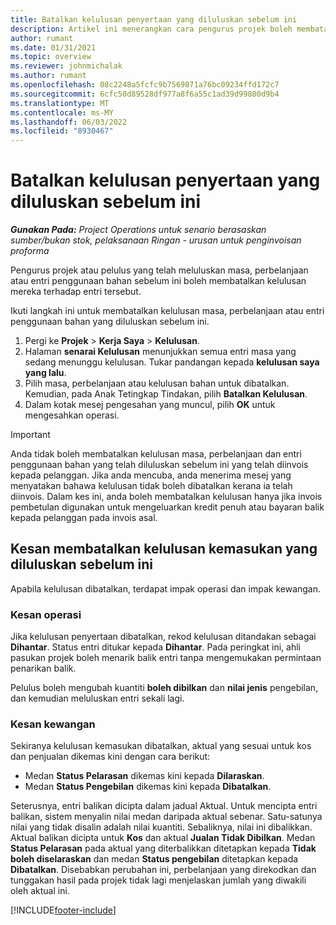 ```yaml
---
title: Batalkan kelulusan penyertaan yang diluluskan sebelum ini
description: Artikel ini menerangkan cara pengurus projek boleh membatalkan kelulusan masa, perbelanjaan atau entri penggunaan bahan yang diluluskan sebelum ini.
author: rumant
ms.date: 01/31/2021
ms.topic: overview
ms.reviewer: johnmichalak
ms.author: rumant
ms.openlocfilehash: 08c2248a5fcfc9b7569871a76bc09234ffd172c7
ms.sourcegitcommit: 6cfc50d89528df977a8f6a55c1ad39d99800d9b4
ms.translationtype: MT
ms.contentlocale: ms-MY
ms.lasthandoff: 06/03/2022
ms.locfileid: "8930467"
---
```

# <a name="cancel-the-approval-of-previously-approved-entries"></a>Batalkan kelulusan penyertaan yang diluluskan sebelum ini

_**Gunakan Pada:** Project Operations untuk senario berasaskan sumber/bukan stok, pelaksanaan Ringan - urusan untuk penginvoisan proforma_

Pengurus projek atau pelulus yang telah meluluskan masa, perbelanjaan atau entri penggunaan bahan sebelum ini boleh membatalkan kelulusan mereka terhadap entri tersebut. 

Ikuti langkah ini untuk membatalkan kelulusan masa, perbelanjaan atau entri penggunaan bahan yang diluluskan sebelum ini.

1. Pergi ke **Projek** \> **Kerja Saya** \> **Kelulusan**.
2. Halaman **senarai Kelulusan** menunjukkan semua entri masa yang sedang menunggu kelulusan. Tukar pandangan kepada **kelulusan saya yang lalu**.
3. Pilih masa, perbelanjaan atau kelulusan bahan untuk dibatalkan. Kemudian, pada Anak Tetingkap Tindakan, pilih **Batalkan Kelulusan**.
4. Dalam kotak mesej pengesahan yang muncul, pilih **OK** untuk mengesahkan operasi.

> [!IMPORTANT]
> Anda tidak boleh membatalkan kelulusan masa, perbelanjaan dan entri penggunaan bahan yang telah diluluskan sebelum ini yang telah diinvois kepada pelanggan. Jika anda mencuba, anda menerima mesej yang menyatakan bahawa kelulusan tidak boleh dibatalkan kerana ia telah diinvois. Dalam kes ini, anda boleh membatalkan kelulusan hanya jika invois pembetulan digunakan untuk mengeluarkan kredit penuh atau bayaran balik kepada pelanggan pada invois asal.

## <a name="impact-of-canceling-the-approval-of-a-previously-approved-entry"></a>Kesan membatalkan kelulusan kemasukan yang diluluskan sebelum ini

Apabila kelulusan dibatalkan, terdapat impak operasi dan impak kewangan.

### <a name="operational-impact"></a>Kesan operasi

Jika kelulusan penyertaan dibatalkan, rekod kelulusan ditandakan sebagai **Dihantar**. Status entri ditukar kepada **Dihantar**. Pada peringkat ini, ahli pasukan projek boleh menarik balik entri tanpa mengemukakan permintaan penarikan balik.

Pelulus boleh mengubah kuantiti **boleh dibilkan** dan **nilai jenis** pengebilan, dan kemudian meluluskan entri sekali lagi.

### <a name="financial-impact"></a>Kesan kewangan

Sekiranya kelulusan kemasukan dibatalkan, aktual yang sesuai untuk kos dan penjualan dikemas kini dengan cara berikut:

- Medan **Status Pelarasan** dikemas kini kepada **Dilaraskan**.
- Medan **Status Pengebilan** dikemas kini kepada **Dibatalkan**.

Seterusnya, entri balikan dicipta dalam jadual Aktual. Untuk mencipta entri balikan, sistem menyalin nilai medan daripada aktual sebenar. Satu-satunya nilai yang tidak disalin adalah nilai kuantiti. Sebaliknya, nilai ini dibalikkan. Aktual balikan dicipta untuk **Kos** dan aktual **Jualan Tidak Dibilkan**. Medan **Status Pelarasan** pada aktual yang diterbalikkan ditetapkan kepada **Tidak boleh diselaraskan** dan medan **Status pengebilan** ditetapkan kepada **Dibatalkan**. Disebabkan perubahan ini, perbelanjaan yang direkodkan dan tunggakan hasil pada projek tidak lagi menjelaskan jumlah yang diwakili oleh aktual ini.

[!INCLUDE[footer-include](../includes/footer-banner.md)]
